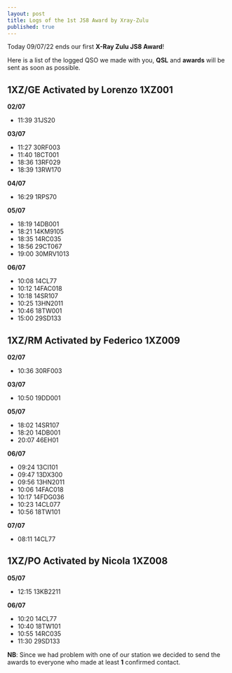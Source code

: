 ```yaml
---
layout: post
title: Logs of the 1st JS8 Award by Xray-Zulu
published: true
---
```


Today 09/07/22 ends our first **X-Ray Zulu JS8 Award**!

Here is a list of the logged QSO we made with you, **QSL** and **awards** will be sent as soon as possible.

## 1XZ/GE Activated by Lorenzo 1XZ001

**02/07**
- 11:39 31JS20 

**03/07**
- 11:27 30RF003
- 11:40 18CT001
- 18:36 13RF029
- 18:39 13RW170

**04/07**
- 16:29 1RPS70

**05/07**
- 18:19 14DB001
- 18:21 14KM9105
- 18:35 14RC035
- 18:56 29CT067
- 19:00 30MRV1013

**06/07**
- 10:08 14CL77
- 10:12 14FAC018
- 10:18 14SR107  
- 10:25 13HN2011
- 10:46 18TW001
- 15:00 29SD133

## 1XZ/RM Activated by Federico 1XZ009

**02/07**
- 10:36 30RF003

**03/07** 
- 10:50 19DD001

**05/07**
- 18:02 14SR107
- 18:20 14DB001
- 20:07 46EH01

**06/07**
- 09:24 13CI101
- 09:47 13DX300
- 09:56 13HN2011
- 10:06 14FAC018
- 10:17 14FDG036
- 10:23 14CL077
- 10:56 18TW101

**07/07**
- 08:11 14CL77

## 1XZ/PO Activated by Nicola 1XZ008

**05/07**
- 12:15 13KB2211

**06/07**
- 10:20 14CL77
- 10:40 18TW101
- 10:55 14RC035
- 11:30 29SD133

**NB**: Since we had problem with one of our station we decided to send the awards to everyone who made at least **1** confirmed contact.   

